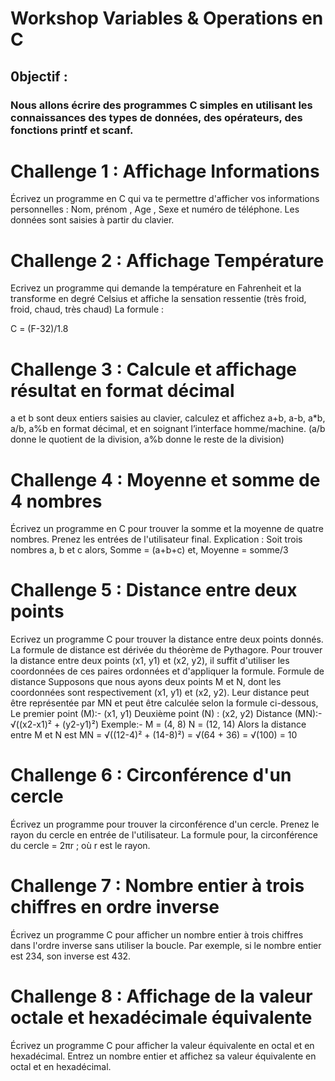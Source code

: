# Workshop Variables & Operations en C
## 0bjectif : 
### Nous allons écrire des programmes C simples en utilisant les connaissances des types de données, des opérateurs, des fonctions printf et scanf.

# Challenge 1 : Affichage Informations
Écrivez un programme en C qui va te permettre d'afficher vos informations personnelles : Nom, prénom , Age , Sexe et numéro de téléphone. Les données sont saisies à partir du clavier.

# Challenge 2 : Affichage Température
Ecrivez un programme qui demande la température en Fahrenheit et la transforme en degré Celsius et affiche la sensation ressentie (très froid, froid, chaud, très chaud) La formule :

C = (F-32)/1.8

# Challenge 3 : Calcule et affichage résultat en format décimal
a et b sont deux entiers saisies au clavier, calculez et affichez a+b, a-b, a*b, a/b, a%b en format décimal, et en soignant l’interface homme/machine. (a/b donne le quotient de la division, a%b donne le reste de la division)

# Challenge 4 : Moyenne et somme de 4 nombres
Écrivez un programme en C pour trouver la somme et la moyenne de quatre nombres. Prenez les entrées de l'utilisateur final. Explication : Soit trois nombres a, b et c alors, Somme = (a+b+c) et, Moyenne = somme/3

# Challenge 5 : Distance entre deux points
Ecrivez un programme C pour trouver la distance entre deux points donnés. La formule de distance est dérivée du théorème de Pythagore. Pour trouver la distance entre deux points (x1, y1) et (x2, y2), il suffit d'utiliser les coordonnées de ces paires ordonnées et d'appliquer la formule. Formule de distance Supposons que nous ayons deux points M et N, dont les coordonnées sont respectivement (x1, y1) et (x2, y2). Leur distance peut être représentée par MN et peut être calculée selon la formule ci-dessous, Le premier point (M):- (x1, y1) Deuxième point (N) : (x2, y2) Distance (MN):- √((x2-x1)² + (y2-y1)²) Exemple:- M = (4, 8) N = (12, 14) Alors la distance entre M et N est MN = √((12-4)² + (14-8)²) = √(64 + 36) = √(100) = 10

# Challenge 6 : Circonférence d'un cercle
Écrivez un programme pour trouver la circonférence d'un cercle. Prenez le rayon du cercle en entrée de l'utilisateur. La formule pour, la circonférence du cercle = 2πr ; où r est le rayon.

# Challenge 7 : Nombre entier à trois chiffres en ordre inverse
Écrivez un programme C pour afficher un nombre entier à trois chiffres dans l'ordre inverse sans utiliser la boucle. Par exemple, si le nombre entier est 234, son inverse est 432.

# Challenge 8 : Affichage de la valeur octale et hexadécimale équivalente
Écrivez un programme C pour afficher la valeur équivalente en octal et en hexadécimal. Entrez un nombre entier et affichez sa valeur équivalente en octal et en hexadécimal.
